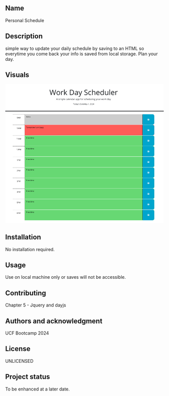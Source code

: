 
## Name
Personal Schedule

## Description
simple way to update your daily schedule by saving to an HTML so everytime you come back your info is saved from local storage. Plan your day. 

## Visuals
![Screenshot](BrittanyScheduleScreenshot.png)

## Installation
No installation required. 

## Usage
Use on local machine only or saves will not be accessible. 

## Contributing
Chapter 5 - Jquery and dayjs

## Authors and acknowledgment
UCF Bootcamp 2024

## License
UNLICENSED

## Project status
To be enhanced at a later date. 
